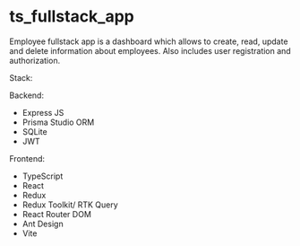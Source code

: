 # ts_fullstack_app

Employee fullstack app is a dashboard which allows to create, read, update and delete information about employees. Also includes user registration and authorization.

Stack:

Backend:
- Express JS
- Prisma Studio ORM
- SQLite
- JWT

Frontend:
- TypeScript
- React
- Redux
- Redux Toolkit/ RTK Query
- React Router DOM
- Ant Design
- Vite
